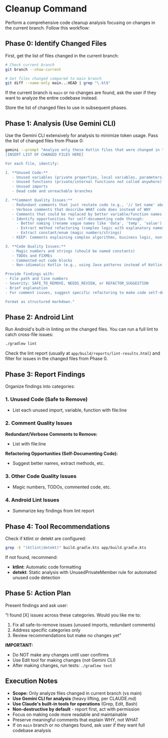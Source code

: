 # Cleanup Command

Perform a comprehensive code cleanup analysis focusing on changes in the current branch. Follow this workflow:

## Phase 0: Identify Changed Files

First, get the list of files changed in the current branch:

```bash
# Check current branch
git branch --show-current

# Get files changed compared to main branch
git diff --name-only main...HEAD | grep "\.kt$"
```

If the current branch is `main` or no changes are found, ask the user if they want to analyze the entire codebase instead.

Store the list of changed files to use in subsequent phases.

## Phase 1: Analysis (Use Gemini CLI)

Use the Gemini CLI extensively for analysis to minimize token usage. Pass the list of changed files from Phase 0:

```bash
gemini --prompt "Analyze only these Kotlin files that were changed in the current branch:
[INSERT LIST OF CHANGED FILES HERE]

For each file, identify:

1. **Unused Code:**
   - Unused variables (private properties, local variables, parameters)
   - Unused functions (private/internal functions not called anywhere)
   - Unused imports
   - Dead code and unreachable branches

2. **Comment Quality Issues:**
   - Redundant comments that just restate code (e.g., '// Set name' above 'name = value')
   - Verbose comments that describe WHAT code does instead of WHY
   - Comments that could be replaced by better variable/function names
   - Identify opportunities for self-documenting code through:
     - Better naming (rename vague names like 'data', 'temp', 'value')
     - Extract method refactoring (complex logic with explanatory names)
     - Extract constant/enum (magic numbers/strings)
   - KEEP: Comments explaining complex algorithms, business logic, non-obvious decisions

3. **Code Quality Issues:**
   - Magic numbers and strings (should be named constants)
   - TODOs and FIXMEs
   - Commented-out code blocks
   - Non-idiomatic Kotlin (e.g., using Java patterns instead of Kotlin idioms)

Provide findings with:
- File path and line numbers
- Severity: SAFE_TO_REMOVE, NEEDS_REVIEW, or REFACTOR_SUGGESTION
- Brief explanation
- For comment issues, suggest specific refactoring to make code self-documenting

Format as structured markdown."
```

## Phase 2: Android Lint

Run Android's built-in linting on the changed files. You can run a full lint to catch cross-file issues:

```bash
./gradlew lint
```

Check the lint report (usually at `app/build/reports/lint-results.html`) and filter for issues in the changed files from Phase 0.

## Phase 3: Report Findings

Organize findings into categories:

### 1. Unused Code (Safe to Remove)
- List each unused import, variable, function with file:line

### 2. Comment Quality Issues
**Redundant/Verbose Comments to Remove:**
- List with file:line

**Refactoring Opportunities (Self-Documenting Code):**
- Suggest better names, extract methods, etc.

### 3. Other Code Quality Issues
- Magic numbers, TODOs, commented code, etc.

### 4. Android Lint Issues
- Summarize key findings from lint report

## Phase 4: Tool Recommendations

Check if ktlint or detekt are configured:

```bash
grep -E "(ktlint|detekt)" build.gradle.kts app/build.gradle.kts
```

If not found, recommend:
- **ktlint**: Automatic code formatting
- **detekt**: Static analysis with UnusedPrivateMember rule for automated unused code detection

## Phase 5: Action Plan

Present findings and ask user:

"I found [X] issues across these categories. Would you like me to:
1. Fix all safe-to-remove issues (unused imports, redundant comments)
2. Address specific categories only
3. Review recommendations but make no changes yet"

**IMPORTANT:**
- Do NOT make any changes until user confirms
- Use Edit tool for making changes (not Gemini CLI)
- After making changes, run tests: `./gradlew test`

## Execution Notes

- **Scope:** Only analyze files changed in current branch (vs main)
- **Use Gemini CLI for analysis** (heavy lifting, per CLAUDE.md)
- **Use Claude's built-in tools for operations** (Grep, Edit, Bash)
- **Non-destructive by default** - report first, act with permission
- Focus on making code more readable and maintainable
- Preserve meaningful comments that explain WHY, not WHAT
- If on `main` branch or no changes found, ask user if they want full codebase analysis
